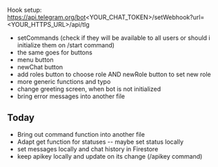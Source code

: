 Hook setup: https://api.telegram.org/bot<YOUR_CHAT_TOKEN>/setWebhook?url=<YOUR_HTTPS_URL>/api/tlg

- setCommands (check if they will be available to all users or should i initialize them on /start command)
- the same goes for buttons
- menu button
- newChat button
- add roles button to choose role AND newRole button to set new role
- more generic functions and typo
- change greeting screen, when bot is not initialized
- bring error messages into another file

## Today

- Bring out command function into another file
- Adapt get function for statuses -- maybe set status locally
- set messages locally and chat history in Firestore
- keep apikey locally and update on its change (/apikey command)
